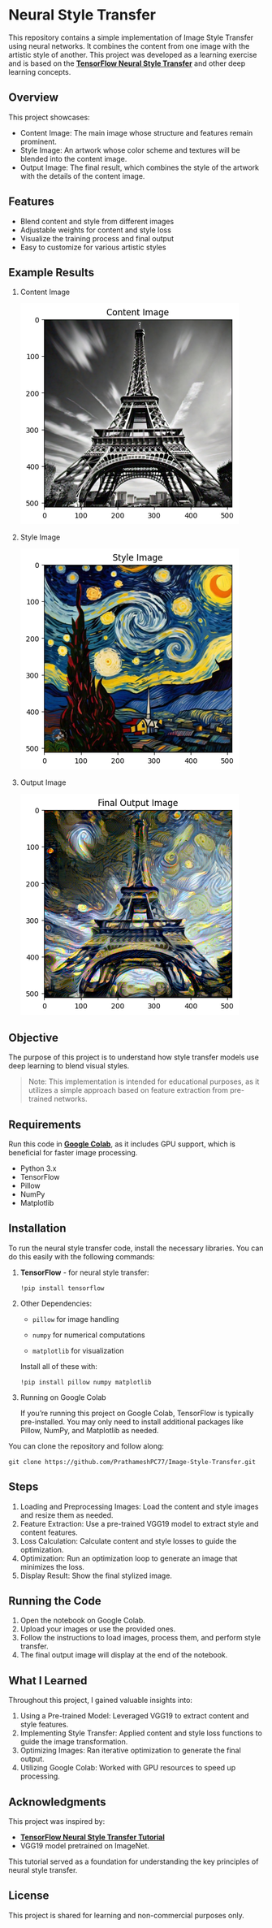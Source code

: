 # Neural Style Transfer

This repository contains a simple implementation of Image Style Transfer using neural networks. It combines the content from one image with the artistic style of another. This project was developed as a learning exercise and is based on the **[TensorFlow Neural Style Transfer](https://www.tensorflow.org/tutorials/generative/style_transfer)** and other deep learning concepts.

## Overview
This project showcases:

- Content Image: The main image whose structure and features remain prominent.
- Style Image: An artwork whose color scheme and textures will be blended into the content image.
- Output Image: The final result, which combines the style of the artwork with the details of the content image.

## Features

- Blend content and style from different images
- Adjustable weights for content and style loss
- Visualize the training process and final output
- Easy to customize for various artistic styles

## Example Results
1. Content Image
   
      ![content_image](https://github.com/PrathameshPC77/Image-Style-Transfer/blob/main/output/content_image.png)

2. Style Image
   
      ![style_image](https://github.com/PrathameshPC77/Image-Style-Transfer/blob/main/output/style_image.png)

3. Output Image
   
      ![style_image](https://github.com/PrathameshPC77/Image-Style-Transfer/blob/main/output/iteration_1000.png)

## Objective
The purpose of this project is to understand how style transfer models use deep learning to blend visual styles. 
> Note: This implementation is intended for educational purposes, as it utilizes a simple approach based on feature extraction from pre-trained networks.

## Requirements
Run this code in **[Google Colab](https://colab.research.google.com)**, as it includes GPU support, which is beneficial for faster image processing.

- Python 3.x
- TensorFlow
- Pillow
- NumPy
- Matplotlib

## Installation

To run the neural style transfer code, install the necessary libraries. You can do this easily with the following commands:

1. **TensorFlow** - for neural style transfer:

       !pip install tensorflow

2. Other Dependencies:

    - `pillow` for image handling
    
    - `numpy` for numerical computations
    
    - `matplotlib` for visualization
  
    Install all of these with:
        
       !pip install pillow numpy matplotlib

3. Running on Google Colab
   
      If you’re running this project on Google Colab, TensorFlow is typically pre-installed. You may only need to install additional packages like Pillow, NumPy, and Matplotlib as needed.

You can clone the repository and follow along:

    git clone https://github.com/PrathameshPC77/Image-Style-Transfer.git

## Steps
1. Loading and Preprocessing Images: Load the content and style images and resize them as needed.
2. Feature Extraction: Use a pre-trained VGG19 model to extract style and content features.
3. Loss Calculation: Calculate content and style losses to guide the optimization.
4. Optimization: Run an optimization loop to generate an image that minimizes the loss.
5. Display Result: Show the final stylized image.

## Running the Code
1. Open the notebook on Google Colab.
2. Upload your images or use the provided ones.
3. Follow the instructions to load images, process them, and perform style transfer.
4. The final output image will display at the end of the notebook.

## What I Learned
Throughout this project, I gained valuable insights into:

1. Using a Pre-trained Model: Leveraged VGG19 to extract content and style features.
2. Implementing Style Transfer: Applied content and style loss functions to guide the image transformation.
3. Optimizing Images: Ran iterative optimization to generate the final output.
4. Utilizing Google Colab: Worked with GPU resources to speed up processing.

## Acknowledgments
This project was inspired by:

- **[TensorFlow Neural Style Transfer Tutorial](https://www.tensorflow.org/tutorials/generative/style_transfer)**
- VGG19 model pretrained on ImageNet.
  
This tutorial served as a foundation for understanding the key principles of neural style transfer.

## License
This project is shared for learning and non-commercial purposes only.
